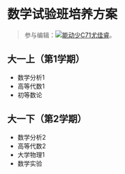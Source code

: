 # 数学试验班培养方案

> 参与编辑：[![能动少C71尤佳睿](person)](@xjtu-blacksmith)。

## 大一上（第1学期）
- 数学分析1
- 高等代数1
- 初等数论

## 大一下（第2学期）
- 数学分析2
- 高等代数2
- 大学物理1
- 数学实验